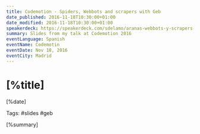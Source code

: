 ```yaml
---
title: Codemotion - Spiders, Webbots and scrapers with Geb
date_published: 2016-11-18T10:30:00+01:00
date_modified: 2016-11-18T10:30:00+01:00
speakerdeck: https://speakerdeck.com/sdelamo/aranas-webbots-y-scrapers-con-geb
summary: Slides from my talk at Codemotion 2016
eventLanguage: Spanish
eventName: Codemotin
eventDate: Nov 18, 2016
eventCity: Madrid
---
```


# [%title]

[%date]

Tags: #slides #geb

[%summary]

<script async class="speakerdeck-embed" data-id="ad7c1244b7b84a3bbc7d3c7897cec21a" data-ratio="1.33333333333333" src="//speakerdeck.com/assets/embed.js"></script>
